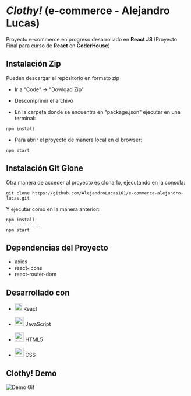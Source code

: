 # *Clothy!* (e-commerce - Alejandro Lucas)
Proyecto e-commerce en progreso desarrollado en **React JS** (Proyecto Final para curso de **React** en **CoderHouse**)

## Instalación Zip
Pueden descargar el repositorio en formato zip

- Ir a "Code" -> "Dowload Zip"

- Descomprimir el archivo

- En la carpeta donde se encuentra en "package.json" ejecutar en una terminal:

```
npm install
```

- Para abrir el proyecto de manera local en el browser:

```
npm start
```

## Instalación Git Glone
Otra manera de acceder al proyecto es clonarlo, ejecutando en la consola:

```
git clone https://github.com/AlejandroLucas161/e-commerce-alejandro-lucas.git
```

Y ejecutar como en la manera anterior:

```
npm install
--------------
npm start
```


## Dependencias del Proyecto
- axios
- react-icons
- react-router-dom

## Desarrollado con
- <img src="https://cdn.iconscout.com/icon/free/png-256/react-1-282599.png" alt="react" width="20" height="20"/> React

- <img src="https://kreango.com/assets/images/frameworks/back-js.png" alt="javascript" width="25" height="25"/> JavaScript

- <img src="https://cdn-icons-png.flaticon.com/512/174/174854.png" alt="html" width="25" height="25"/> HTML5

- <img src="https://cdn-icons-png.flaticon.com/512/732/732190.png" alt="css" width="25" height="25"/> CSS

## Clothy! Demo 

![Demo Gif](public/clothy.gif)